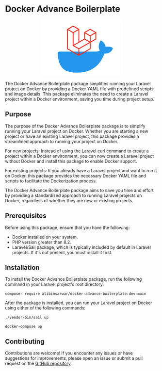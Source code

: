 # Docker Advance Boilerplate

<p align="center"><img src="/art/logo.png" alt="Docker Advance Boilerplate"></p>

The Docker Advance Boilerplate package simplifies running your Laravel project on Docker by providing a Docker YAML file with predefined scripts and image details. This package eliminates the need to create a Laravel project within a Docker environment, saving you time during project setup.

## Purpose

The purpose of the Docker Advance Boilerplate package is to simplify running your Laravel project on Docker. Whether you are starting a new project or have an existing Laravel project, this package provides a streamlined approach to running your project on Docker.

For new projects: Instead of using the Laravel curl command to create a project within a Docker environment, you can now create a Laravel project without Docker and install this package to enable Docker support.

For existing projects: If you already have a Laravel project and want to run it on Docker, this package provides the necessary Docker YAML file and scripts to facilitate the Dockerization process.

The Docker Advance Boilerplate package aims to save you time and effort by providing a standardized approach to running Laravel projects on Docker, regardless of whether they are new or existing projects.

## Prerequisites

Before using this package, ensure that you have the following:

- Docker installed on your system.
- PHP version greater than 8.2.
- Laravel/Sail package, which is typically included by default in Laravel projects. If it's not present, you must install it first.

## Installation

To install the Docker Advance Boilerplate package, run the following command in your Laravel project's root directory:

```shell
composer require alibinsarwar/docker-advance-boilerplate:dev-main

```
After the package is installed, you can run your Laravel project on Docker using either of the following commands:

```shell
./vendor/bin/sail up

```

```shell
docker-compose up

```
## Contributing
Contributions are welcome! If you encounter any issues or have suggestions for improvements, please open an issue or submit a pull request on the [GitHub repository](https://github.com/alibinsarwar/docker-advance-boilerplate).
